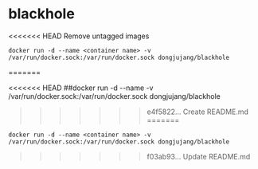 # blackhole
<<<<<<< HEAD
Remove untagged images

    docker run -d --name <container name> -v /var/run/docker.sock:/var/run/docker.sock dongjujang/blackhole
=======

<<<<<<< HEAD
##docker run -d --name <container name> -v /var/run/docker.sock:/var/run/docker.sock dongjujang/blackhole
>>>>>>> e4f5822... Create README.md
=======

    docker run -d --name <container name> -v /var/run/docker.sock:/var/run/docker.sock dongjujang/blackhole
>>>>>>> f03ab93... Update README.md

